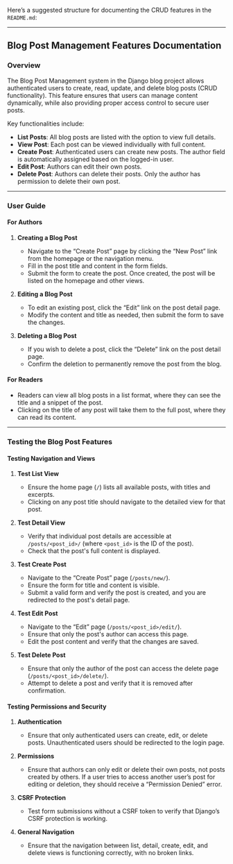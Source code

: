 Here’s a suggested structure for documenting the CRUD features in the `README.md`:

---

## **Blog Post Management Features Documentation**

### **Overview**

The Blog Post Management system in the Django blog project allows authenticated users to create, read, update, and delete blog posts (CRUD functionality). This feature ensures that users can manage content dynamically, while also providing proper access control to secure user posts.

Key functionalities include:
- **List Posts**: All blog posts are listed with the option to view full details.
- **View Post**: Each post can be viewed individually with full content.
- **Create Post**: Authenticated users can create new posts. The author field is automatically assigned based on the logged-in user.
- **Edit Post**: Authors can edit their own posts.
- **Delete Post**: Authors can delete their posts. Only the author has permission to delete their own post.

---

### **User Guide**

#### **For Authors**
1. **Creating a Blog Post**
   - Navigate to the “Create Post” page by clicking the “New Post” link from the homepage or the navigation menu.
   - Fill in the post title and content in the form fields.
   - Submit the form to create the post. Once created, the post will be listed on the homepage and other views.
   
2. **Editing a Blog Post**
   - To edit an existing post, click the “Edit” link on the post detail page.
   - Modify the content and title as needed, then submit the form to save the changes.
   
3. **Deleting a Blog Post**
   - If you wish to delete a post, click the “Delete” link on the post detail page.
   - Confirm the deletion to permanently remove the post from the blog.

#### **For Readers**
- Readers can view all blog posts in a list format, where they can see the title and a snippet of the post.
- Clicking on the title of any post will take them to the full post, where they can read its content.

---

### **Testing the Blog Post Features**

#### **Testing Navigation and Views**
1. **Test List View**
   - Ensure the home page (`/`) lists all available posts, with titles and excerpts.
   - Clicking on any post title should navigate to the detailed view for that post.

2. **Test Detail View**
   - Verify that individual post details are accessible at `/posts/<post_id>/` (where `<post_id>` is the ID of the post).
   - Check that the post's full content is displayed.

3. **Test Create Post**
   - Navigate to the “Create Post” page (`/posts/new/`).
   - Ensure the form for title and content is visible.
   - Submit a valid form and verify the post is created, and you are redirected to the post's detail page.

4. **Test Edit Post**
   - Navigate to the “Edit” page (`/posts/<post_id>/edit/`).
   - Ensure that only the post's author can access this page.
   - Edit the post content and verify that the changes are saved.

5. **Test Delete Post**
   - Ensure that only the author of the post can access the delete page (`/posts/<post_id>/delete/`).
   - Attempt to delete a post and verify that it is removed after confirmation.

#### **Testing Permissions and Security**
1. **Authentication**
   - Ensure that only authenticated users can create, edit, or delete posts. Unauthenticated users should be redirected to the login page.
   
2. **Permissions**
   - Ensure that authors can only edit or delete their own posts, not posts created by others. If a user tries to access another user’s post for editing or deletion, they should receive a “Permission Denied” error.
   
3. **CSRF Protection**
   - Test form submissions without a CSRF token to verify that Django’s CSRF protection is working.

4. **General Navigation**
   - Ensure that the navigation between list, detail, create, edit, and delete views is functioning correctly, with no broken links.

